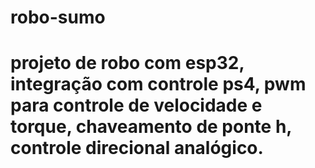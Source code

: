 # robo-sumo

# projeto de robo com esp32,  integração com controle ps4, pwm para controle de velocidade e torque, chaveamento de ponte h, controle direcional analógico.
